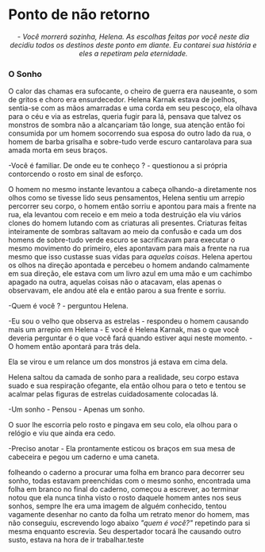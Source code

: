 # Ponto de não retorno


*<center>- Você morrerá sozinha, Helena. As escolhas feitas por você neste dia decidiu todos os destinos deste ponto em diante. Eu contarei sua história e eles a repetiram pela eternidade.</center>*


### O Sonho

O calor das chamas era sufocante, o cheiro de guerra era nauseante, o som de gritos e choro era ensurdecedor. Helena Karnak estava de joelhos, sentia-se com as mãos amarradas e uma corda em seu pescoço, ela olhava para o céu e via as estrelas, queria fugir para lá, pensava que talvez os monstros de sombra não a alcançariam tão longe, sua atenção então foi consumida por um homem socorrendo sua esposa do outro lado da rua, o homem de barba grisalha e sobre-tudo verde escuro cantarolava para sua amada morta em seus braços.

-Você é familiar. De onde eu te conheço ? - questionou a si própria contorcendo o rosto em sinal de esforço.

O homem no mesmo instante levantou a cabeça olhando-a diretamente nos olhos como se tivesse lido seus pensamentos, Helena sentiu um arrepio percorrer seu corpo, o homem então sorriu e apontou para mais a frente na rua, ela levantou com receio e em meio a toda destruição ela viu vários clones do homem lutando com as criaturas ali presentes. Criaturas feitas inteiramente de sombras saltavam ao meio da confusão e cada um dos homens de sobre-tudo verde escuro se sacrificavam para executar o mesmo movimento do primeiro, eles apontavam para mais a frente na rua mesmo que isso custasse suas vidas para *aquelas coisas*. Helena apertou os olhos na direção apontada e percebeu o homem andando calmamente em sua direção, ele estava com um livro azul em uma mão e um cachimbo apagado na outra, aquelas coisas não o atacavam, elas apenas o observavam, ele andou até ela e então parou a sua frente e sorriu.

-Quem é você ? - perguntou Helena.

-Eu sou o velho que observa as estrelas - respondeu o homem causando mais um arrepio em Helena - E você é Helena Karnak, mas o que você deveria perguntar é o que você fará quando estiver aqui neste momento. - O homem então apontará para trás dela.

Ela se virou e um relance um dos monstros já estava em cima dela.

Helena saltou da camada de sonho para a realidade, seu corpo estava suado e sua respiração ofegante, ela então olhou para o teto e tentou se acalmar pelas figuras de estrelas cuidadosamente colocadas lá.

-Um sonho - Pensou - Apenas um sonho.

O suor lhe escorria pelo rosto e pingava em seu colo, ela olhou para o relógio e viu que ainda era cedo.

-Preciso anotar - Ela prontamente esticou os braços em sua mesa de cabeceira e pegou um caderno e uma caneta.

folheando o caderno a procurar uma folha em branco para decorrer seu sonho, todas estavam preenchidas com o mesmo sonho, encontrada uma folha em branco no final do caderno, começou a escrever, ao terminar notou que ela nunca tinha visto o rosto daquele homem antes nos seus sonhos, sempre lhe era uma imagem de alguém conhecido, tentou vagamente desenhar no canto da folha um retrato menor do homem, mas não conseguiu, escrevendo logo abaixo *"quem é você?"* repetindo para si mesma enquanto escrevia.
Seu despertador tocará lhe causando outro susto, estava na hora de ir trabalhar.teste
